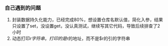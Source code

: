 ### 自己遇到的问题

1. 封装数据持久化能力，已经完成80%，想设置仓库名默认值，简化入参，结果只设置了set，没设置get，没认真测试，继续写其它代码，导致后续排查了2小时
2. 动态打印$r字符串，打印的是$r的地址，而不是$r的引的字符串
